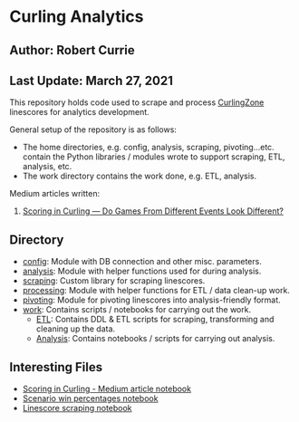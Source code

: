 # Curling Analytics
## Author: Robert Currie
## Last Update: March 27, 2021

This repository holds code used to scrape and process [CurlingZone](http://www.curlingzone.com) linescores for analytics development. 

General setup of the repository is as follows:
* The home directories, e.g. config, analysis, scraping, pivoting...etc. contain the Python libraries / modules wrote to support scraping, ETL, analysis, etc. 
* The work directory contains the work done, e.g. ETL, analysis. 

Medium articles written: 
1. [Scoring in Curling — Do Games From Different Events Look Different?](https://medium.com/@robert.art.currie/scoring-in-curling-do-games-from-different-events-look-different-90c3588c46d7)

## Directory
* [config](/config): Module with DB connection and other misc. parameters.
* [analysis](/analysis): Module with helper functions used for during analysis. 
* [scraping](/scraping): Custom library for scraping linescores. 
* [processing](/processing): Module with helper functions for ETL / data clean-up work.
* [pivoting](/pivoting): Module for pivoting linescores into analysis-friendly format.
* [work](/work): Contains scripts / notebooks for carrying out the work. 
	* [ETL](/work/ETL): Contains DDL & ETL scripts for scraping, transforming and cleaning up the data.
	* [Analysis](/work/Analysis): Contains notebooks / scripts for carrying out analysis. 
	
## Interesting Files
* [Scoring in Curling - Medium article notebook](/work/Analysis/LinescoreAnalysis/LinescoreAnalysis.ipynb)
* [Scenario win percentages notebook](/work/Analysis/WinPcts/ScenarioWinPct.ipynb)
* [Linescore scraping notebook](/work/ETL/landing/ScrapingNotebook-Linescores.ipynb)






